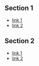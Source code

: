 ## Section 1

- [link 1](link1)
- [link 2](link2)

## Section 2

- [link 1](link1)
- [link 2](link2)

